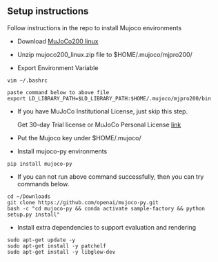## Setup instructions

Follow instructions in the repo to install Mujoco environments

- Download [MuJoCo200 linux](https://www.roboti.us/download/mujoco200_linux.zip)

- Unzip mujoco200_linux.zip file to $HOME/.mujoco/mjpro200/

- Export Environment Variable

```
vim ~/.bashrc

paste command below to above file
export LD_LIBRARY_PATH=$LD_LIBRARY_PATH:$HOME/.mujoco/mjpro200/bin
```

- If you have MuJoCo Institutional License, just skip this step.

  Get 30-day Trial license or MuJoCo Personal License
  [link](https://www.roboti.us/license.html)

- Put the Mujoco key under $HOME/.mujoco/

- Install mujoco-py environments

```
pip install mujoco-py
```

- If you can not run above command successfully, then you can try commands below.

```
cd ~/Downloads
git clone https://github.com/openai/mujoco-py.git
bash -c "cd mujoco-py && conda activate sample-factory && python setup.py install"
```

- Install extra dependencies to support evaluation and rendering

```
sudo apt-get update -y
sudo apt-get install -y patchelf
sudo apt-get install -y libglew-dev
```
